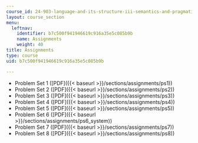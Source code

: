 ```yaml
---
course_id: 24-903-language-and-its-structure-iii-semantics-and-pragmatics-spring-2005
layout: course_section
menu:
  leftnav:
    identifier: b7c500f941946619c916a35e5c085b9b
    name: Assignments
    weight: 40
title: Assignments
type: course
uid: b7c500f941946619c916a35e5c085b9b

---
```


*   Problem Set 1 ([PDF]({{< baseurl >}}/sections/assignments/ps1))
*   Problem Set 2 ([PDF]({{< baseurl >}}/sections/assignments/ps2))
*   Problem Set 3 ([PDF]({{< baseurl >}}/sections/assignments/ps3))
*   Problem Set 4 ([PDF]({{< baseurl >}}/sections/assignments/ps4))
*   Problem Set 5 ([PDF]({{< baseurl >}}/sections/assignments/ps5))
*   Problem Set 6 ([PDF]({{< baseurl >}}/sections/assignments/ps6_system))
*   Problem Set 7 ([PDF]({{< baseurl >}}/sections/assignments/ps7))
*   Problem Set 8 ([PDF]({{< baseurl >}}/sections/assignments/ps8))